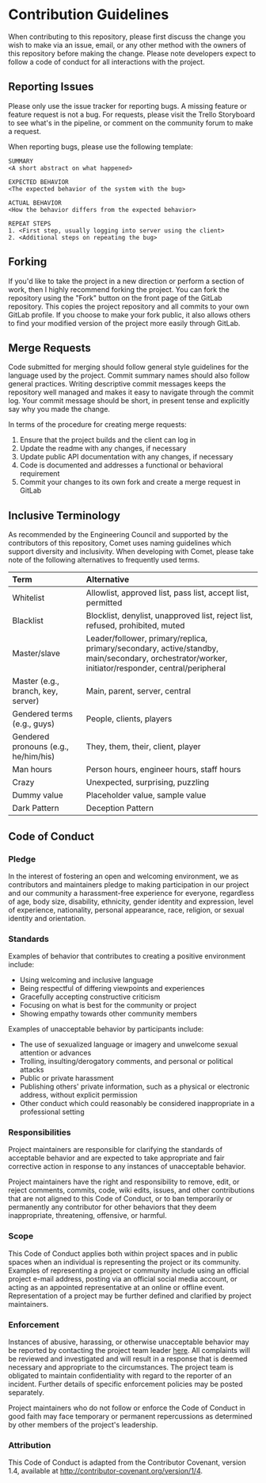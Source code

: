# Contribution Guidelines
When contributing to this repository, please first discuss the change you wish to make via an issue, email, or any other method with the owners of this repository before making the change. Please note developers expect to follow a code of conduct for all interactions with the project.

## Reporting Issues
Please only use the issue tracker for reporting bugs. A missing feature or feature request is not a bug. For requests, please visit the Trello Storyboard to see what's in the pipeline, or comment on the community forum to make a request.

When reporting bugs, please use the following template:
```
SUMMARY
<A short abstract on what happened>

EXPECTED BEHAVIOR
<The expected behavior of the system with the bug>

ACTUAL BEHAVIOR
<How the behavior differs from the expected behavior>

REPEAT STEPS
1. <First step, usually logging into server using the client>
2. <Additional steps on repeating the bug>
```

## Forking
If you'd like to take the project in a new direction or perform a section of work, then I highly recommend forking the project. You can fork the repository using the "Fork" button on the front page of the GitLab repository. This copies the project repository and all commits to your own GitLab profile. If you choose to make your fork public, it also allows others to find your modified version of the project more easily through GitLab.

## Merge Requests
Code submitted for merging should follow general style guidelines for the language used by the project. Commit summary names should also follow general practices. Writing descriptive commit messages keeps the repository well managed and makes it easy to navigate through the commit log. Your commit message should be short, in present tense and explicitly say why you made the change.

In terms of the procedure for creating merge requests:

1. Ensure that the project builds and the client can log in
2. Update the readme with any changes, if necessary
3. Update public API documentation with any changes, if necessary
4. Code is documented and addresses a functional or behavioral requirement
5. Commit your changes to its own fork and create a merge request in GitLab

## Inclusive Terminology
As recommended by the Engineering Council and supported by the contributors of this repository, Comet uses naming guidelines which support diversity and inclusivity. When developing with Comet, please take note of the following alternatives to frequently used terms.

| Term                                  | Alternative                                       |
|:--------------------------------------|:--------------------------------------------------|
| Whitelist                             | Allowlist, approved list, pass list, accept list, permitted | 
| Blacklist	                            | Blocklist, denylist, unapproved list, reject list, refused, prohibited, muted |
| Master/slave                          | Leader/follower, primary/replica, primary/secondary, active/standby, main/secondary, orchestrator/worker, initiator/responder, central/peripheral  |
| Master (e.g., branch, key, server)    | Main, parent, server, central |
| Gendered terms (e.g., guys)           | People, clients, players |
| Gendered pronouns (e.g., he/him/his)  | They, them, their, client, player |
| Man hours	                            | Person hours, engineer hours, staff hours |
| Crazy                                 | Unexpected, surprising, puzzling |
| Dummy value                           | Placeholder value, sample value |
| Dark Pattern                          | Deception Pattern |

## Code of Conduct

### Pledge
In the interest of fostering an open and welcoming environment, we as contributors and maintainers pledge to making participation in our project and our community a harassment-free experience for everyone, regardless of age, body size, disability, ethnicity, gender identity and expression, level of experience, nationality, personal appearance, race, religion, or sexual identity and orientation.

### Standards
Examples of behavior that contributes to creating a positive environment include:

- Using welcoming and inclusive language
- Being respectful of differing viewpoints and experiences
- Gracefully accepting constructive criticism
- Focusing on what is best for the community or project
- Showing empathy towards other community members

Examples of unacceptable behavior by participants include:

- The use of sexualized language or imagery and unwelcome sexual attention or advances
- Trolling, insulting/derogatory comments, and personal or political attacks
- Public or private harassment
- Publishing others' private information, such as a physical or electronic address, without explicit permission
- Other conduct which could reasonably be considered inappropriate in a professional setting

### Responsibilities
Project maintainers are responsible for clarifying the standards of acceptable behavior and are expected to take appropriate and fair corrective action in response to any instances of unacceptable behavior.

Project maintainers have the right and responsibility to remove, edit, or reject comments, commits, code, wiki edits, issues, and other contributions that are not aligned to this Code of Conduct, or to ban temporarily or permanently any contributor for other behaviors that they deem inappropriate, threatening, offensive, or harmful.

### Scope
This Code of Conduct applies both within project spaces and in public spaces when an individual is representing the project or its community. Examples of representing a project or community include using an official project e-mail address, posting via an official social media account, or acting as an appointed representative at an online or offline event. Representation of a project may be further defined and clarified by project maintainers.

### Enforcement
Instances of abusive, harassing, or otherwise unacceptable behavior may be reported by contacting the project team leader [here](https://spirited.io/). All complaints will be reviewed and investigated and will result in a response that is deemed necessary and appropriate to the circumstances. The project team is obligated to maintain confidentiality with regard to the reporter of an incident. Further details of specific enforcement policies may be posted separately.

Project maintainers who do not follow or enforce the Code of Conduct in good faith may face temporary or permanent repercussions as determined by other members of the project's leadership.

### Attribution
This Code of Conduct is adapted from the Contributor Covenant, version 1.4, available at http://contributor-covenant.org/version/1/4.
